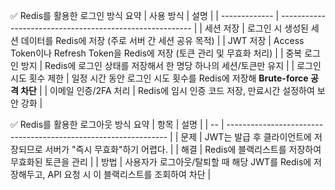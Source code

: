 ✅ Redis를 활용한 로그인 방식 요약
| 사용 방식         | 설명                                                       |
| ------------- | -------------------------------------------------------- |
| 세션 저장         | 로그인 시 생성된 세션 데이터를 Redis에 저장 (주로 서버 간 세션 공유 목적)           |
| JWT 저장        | Access Token이나 Refresh Token을 Redis에 저장 (토큰 관리 및 무효화 처리) |
| 중복 로그인 방지     | Redis에 로그인 상태를 저장해서 한 명당 하나의 세션/토큰만 유지                   |
| 로그인 시도 횟수 제한  | 일정 시간 동안 로그인 시도 횟수를 Redis에 저장해 **Brute-force 공격 차단**     |
| 이메일 인증/2FA 처리 | Redis에 임시 인증 코드 저장, 만료시간 설정하여 보안 강화                      |

✅ Redis를 활용한 로그아웃 방식 요약
| 항목 | 설명                                                              |
| -- | --------------------------------------------------------------- |
| 문제 | JWT는 발급 후 클라이언트에 저장되므로 서버가 "즉시 무효화"하기 어렵다.                      |
| 해결 | Redis에 블랙리스트를 저장하여 무효화된 토큰을 관리                                  |
| 방법 | 사용자가 로그아웃/탈퇴할 때 해당 JWT를 Redis에 저장해두고, API 요청 시 이 블랙리스트를 조회하여 차단 |
